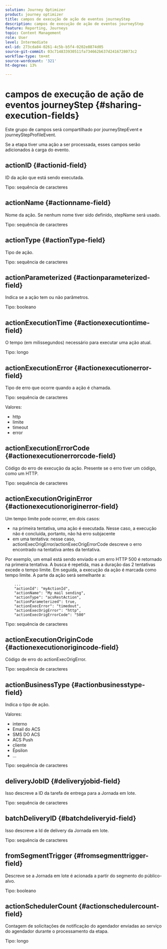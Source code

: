 ```yaml
---
solution: Journey Optimizer
product: journey optimizer
title: campos de execução de ação de eventos journeyStep
description: campos de execução de ação de eventos journeyStep
feature: Reporting, Journeys
topic: Content Management
role: User
level: Intermediate
exl-id: 273cda84-0261-4c5b-b5f4-0202e8874d05
source-git-commit: 03c714833930511fa734662b637d2416728073c2
workflow-type: tm+mt
source-wordcount: '321'
ht-degree: 13%

---
```


# campos de execução de ação de eventos journeyStep {#sharing-execution-fields}

Este grupo de campos será compartilhado por journeyStepEvent e journeyStepProfileEvent.

Se a etapa tiver uma ação a ser processada, esses campos serão adicionados à carga do evento.

## actionID {#actionid-field}

ID da ação que está sendo executada.

Tipo: sequência de caracteres

## actionName {#actionname-field}

Nome da ação. Se nenhum nome tiver sido definido, stepName será usado.

Tipo: sequência de caracteres

## actionType {#actionType-field}

Tipo de ação.

Tipo: sequência de caracteres

## actionParameterized {#actionparameterized-field}

Indica se a ação tem ou não parâmetros.

Tipo: booleano

## actionExecutionTime {#actionexecutiontime-field}

O tempo (em milissegundos) necessário para executar uma ação atual.

Tipo: longo

## actionExecutionError {#actionexecutionerror-field}

Tipo de erro que ocorre quando a ação é chamada.

Tipo: sequência de caracteres

Valores:
* http
* limite
* timeout
* error

## actionExecutionErrorCode {#actionexecutionerrorcode-field}

Código do erro de execução da ação. Presente se o erro tiver um código, como um HTTP.

Tipo: sequência de caracteres

## actionExecutionOriginError {#actionexecutionoriginerror-field}

Um tempo limite pode ocorrer, em dois casos:

* na primeira tentativa, uma ação é executada. Nesse caso, a execução não é concluída, portanto, não há erro subjacente
* em uma tentativa: nesse caso, actionExecOrigError/actionExecOrigErrorCode descreve o erro encontrado na tentativa antes da tentativa.

Por exemplo, um email está sendo enviado e um erro HTTP 500 é retornado na primeira tentativa. A busca é repetida, mas a duração das 2 tentativas excede o tempo limite. Em seguida, a execução da ação é marcada como tempo limite. A parte da ação será semelhante a:

```
    ...
    "actionId": "myActionId",
    "actionName": "My mail sending",
    "actionType": "acsRestAction",
    "actionParameterized": true,
    "actionExecError": "timedout",
    "actionExecOrigError": "http",
    "actionExecOrigErrorCode": "500"
```

Tipo: sequência de caracteres

## actionExecutionOriginCode {#actionexecutionorigincode-field}

Código de erro do actionExecOrigError.

Tipo: sequência de caracteres

## actionBusinessType {#actionbusinesstype-field}

Indica o tipo de ação.

Valores:

* interno
* Email do ACS
* SMS DO ACS
* ACS Push
* cliente
* Épsilon
* ...

Tipo: sequência de caracteres

## deliveryJobID {#deliveryjobid-field}

Isso descreve a ID da tarefa de entrega para a Jornada em lote.

Tipo: sequência de caracteres

## batchDeliveryID {#batchdeliveryid-field}

Isso descreve a Id de delivery da Jornada em lote.

Tipo: sequência de caracteres

## fromSegmentTrigger {#fromsegmenttrigger-field}

Descreve se a Jornada em lote é acionada a partir do segmento do público-alvo.

Tipo: booleano

## actionSchedulerCount {#actionschedulercount-field}

Contagem de solicitações de notificação do agendador enviadas ao serviço do agendador durante o processamento da etapa.

Tipo: longo
